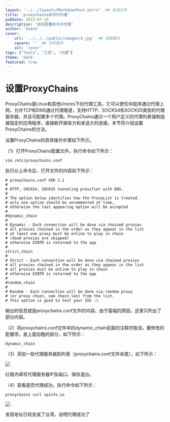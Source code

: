```yaml
---
layout: '../../layouts/MarkdownPost.astro'  ## 布局文件
title: 'proxychains命令行代理'
pubDate: 2022-07-19
description: '如何配置命令行代理'
author: 'Snark'
cover:
    url: '../../../public/images/4.jpg'  ## 宽屏图片
    square: ''  ## 方形图片
    alt: 'cover'
tags: ["Tools", "工具", "代理"]
theme: 'dark'
featured: true
---
```



# 设置ProxyChains

ProxyChains是Linux和其他Unices下的代理工具。它可以使任何程序通过代理上网，允许TCP和DNS通过代理隧道，支持HTTP、SOCKS4和SOCKS5类型的代理服务器，并且可配置多个代理。ProxyChains通过一个用户定义的代理列表强制连接指定的应用程序，直接断开接收方和发送方的连接。本节将介绍设置ProxyChains的方法。

设置ProxyChains的具体操作步骤如下所示。

（1）打开ProxyChains配置文件。执行命令如下所示：

```
vim /etc/proxychains.conf
```

执行以上命令后，打开文件的内容如下所示：

```
# proxychains.conf VER 3.1
#
# HTTP, SOCKS4, SOCKS5 tunneling proxifier with DNS.
#
# The option below identifies how the ProxyList is treated.
# only one option should be uncommented at time,
# otherwise the last appearing option will be accepted
#
#dynamic_chain
#
# Dynamic - Each connection will be done via chained proxies
# all proxies chained in the order as they appear in the list
# at least one proxy must be online to play in chain
# (dead proxies are skipped)
# otherwise EINTR is returned to the app
#
strict_chain
#
# Strict - Each connection will be done via chained proxies
# all proxies chained in the order as they appear in the list
# all proxies must be online to play in chain
# otherwise EINTR is returned to the app
#
#random_chain
#
# Random - Each connection will be done via random proxy
# (or proxy chain, see chain_len) from the list.
# this option is good to test your IDS :)
```

输出的信息就是proxychains.conf文件的内容。由于篇幅的原因，这里只列出了部分内容。

（2）将proxychains.conf文件中的dynamic_chain前面的注释符取消。要修改的配置项，是上面加粗的部分，如下所示：

```
dynamic_chain
```

（3）添加一些代理服务器到列表（proxychains.conf文件末尾），如下所示：

![](https://i.328888.xyz/2023/03/17/LIG8w.png)

红框内填写代理服务器IP及端口，保存退出。

（4）查看是否代理成功，执行命令如下所示：

```
proxychains curl ipinfo.io
```

![](https://i.328888.xyz/2023/03/17/LIdFa.png)

发现地址已经变成了台湾，说明代理成功了